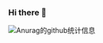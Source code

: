### Hi there 👋

![Anurag的github统计信息](https://github-readme-stats.vercel.app/api？username=XIADENGMA＆show_icons=true＆title_color=fff＆icon_color=79ff97＆text_color=9f9f9f＆bg_color=151515)

<!--
**XIADENGMA/XIADENGMA** is a ✨ _special_ ✨ repository because its `README.md` (this file) appears on your GitHub profile.

Here are some ideas to get you started:

- 🔭 I’m currently working on ...
- 🌱 I’m currently learning ...
- 👯 I’m looking to collaborate on ...
- 🤔 I’m looking for help with ...
- 💬 Ask me about ...
- 📫 How to reach me: ...
- 😄 Pronouns: ...
- ⚡ Fun fact: ...
-->
